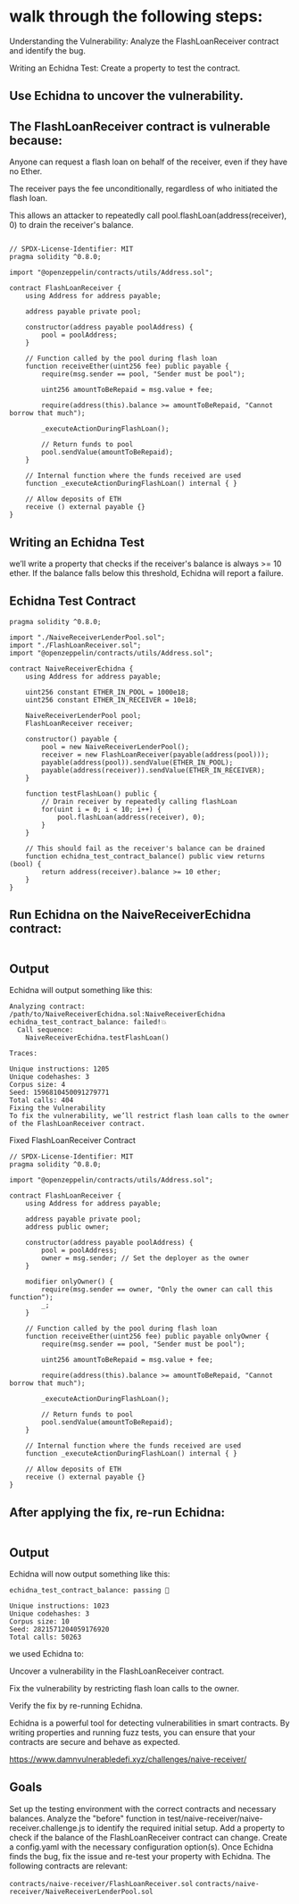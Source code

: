 # walk through the following steps:

Understanding the Vulnerability: Analyze the FlashLoanReceiver contract and identify the bug.

Writing an Echidna Test: Create a property to test the contract.

## Use Echidna to uncover the vulnerability.

## The FlashLoanReceiver contract is vulnerable because:

Anyone can request a flash loan on behalf of the receiver, even if they have no Ether.

The receiver pays the fee unconditionally, regardless of who initiated the flash loan.

This allows an attacker to repeatedly call pool.flashLoan(address(receiver), 0) to drain the receiver's balance.


```solidity

// SPDX-License-Identifier: MIT
pragma solidity ^0.8.0;

import "@openzeppelin/contracts/utils/Address.sol";

contract FlashLoanReceiver {
    using Address for address payable;

    address payable private pool;

    constructor(address payable poolAddress) {
        pool = poolAddress;
    }

    // Function called by the pool during flash loan
    function receiveEther(uint256 fee) public payable {
        require(msg.sender == pool, "Sender must be pool");

        uint256 amountToBeRepaid = msg.value + fee;

        require(address(this).balance >= amountToBeRepaid, "Cannot borrow that much");
        
        _executeActionDuringFlashLoan();
        
        // Return funds to pool
        pool.sendValue(amountToBeRepaid);
    }

    // Internal function where the funds received are used
    function _executeActionDuringFlashLoan() internal { }

    // Allow deposits of ETH
    receive () external payable {}
}
```
## Writing an Echidna Test

 we’ll write a property that checks if the receiver's balance is always >= 10 ether. If the balance falls below this threshold, Echidna will report a failure.

## Echidna Test Contract
```solidity
pragma solidity ^0.8.0;

import "./NaiveReceiverLenderPool.sol";
import "./FlashLoanReceiver.sol";
import "@openzeppelin/contracts/utils/Address.sol";

contract NaiveReceiverEchidna {
    using Address for address payable;

    uint256 constant ETHER_IN_POOL = 1000e18;
    uint256 constant ETHER_IN_RECEIVER = 10e18;

    NaiveReceiverLenderPool pool;
    FlashLoanReceiver receiver;

    constructor() payable {
        pool = new NaiveReceiverLenderPool();
        receiver = new FlashLoanReceiver(payable(address(pool)));
        payable(address(pool)).sendValue(ETHER_IN_POOL);
        payable(address(receiver)).sendValue(ETHER_IN_RECEIVER);
    }

    function testFlashLoan() public {
        // Drain receiver by repeatedly calling flashLoan
        for(uint i = 0; i < 10; i++) {
            pool.flashLoan(address(receiver), 0);
        }
    }

    // This should fail as the receiver's balance can be drained
    function echidna_test_contract_balance() public view returns (bool) {
        return address(receiver).balance >= 10 ether;
    }
}
```

## Run Echidna on the NaiveReceiverEchidna contract:

```echidna echidna/challenges/NaiveReceiverEchidna.sol --contract NaiveReceiverEchidna --config naivereceiver.yaml
```

## Output

Echidna will output something like this:

```
Analyzing contract: /path/to/NaiveReceiverEchidna.sol:NaiveReceiverEchidna
echidna_test_contract_balance: failed!💥  
  Call sequence:
    NaiveReceiverEchidna.testFlashLoan()

Traces: 

Unique instructions: 1205
Unique codehashes: 3
Corpus size: 4
Seed: 1596810450091279771
Total calls: 404
Fixing the Vulnerability
To fix the vulnerability, we’ll restrict flash loan calls to the owner of the FlashLoanReceiver contract.
```

Fixed FlashLoanReceiver Contract
```solidity
// SPDX-License-Identifier: MIT
pragma solidity ^0.8.0;

import "@openzeppelin/contracts/utils/Address.sol";

contract FlashLoanReceiver {
    using Address for address payable;

    address payable private pool;
    address public owner;

    constructor(address payable poolAddress) {
        pool = poolAddress;
        owner = msg.sender; // Set the deployer as the owner
    }

    modifier onlyOwner() {
        require(msg.sender == owner, "Only the owner can call this function");
        _;
    }

    // Function called by the pool during flash loan
    function receiveEther(uint256 fee) public payable onlyOwner {
        require(msg.sender == pool, "Sender must be pool");

        uint256 amountToBeRepaid = msg.value + fee;

        require(address(this).balance >= amountToBeRepaid, "Cannot borrow that much");
        
        _executeActionDuringFlashLoan();
        
        // Return funds to pool
        pool.sendValue(amountToBeRepaid);
    }

    // Internal function where the funds received are used
    function _executeActionDuringFlashLoan() internal { }

    // Allow deposits of ETH
    receive () external payable {}
}
```

## After applying the fix, re-run Echidna:

```echidna echidna/challenges/NaiveReceiverEchidna.sol --contract NaiveReceiverEchidna --config naivereceiver.yaml
```

## Output

Echidna will now output something like this:

```Analyzing contract: /path/to/NaiveReceiverEchidna.sol:NaiveReceiverEchidna
echidna_test_contract_balance: passing 🎉

Unique instructions: 1023
Unique codehashes: 3
Corpus size: 10
Seed: 2821571204059176920
Total calls: 50263
```

we used Echidna to:

Uncover a vulnerability in the FlashLoanReceiver contract.

Fix the vulnerability by restricting flash loan calls to the owner.

Verify the fix by re-running Echidna.

Echidna is a powerful tool for detecting vulnerabilities in smart contracts. By writing properties and running fuzz tests, you can ensure that your contracts are secure and behave as expected.

https://www.damnvulnerabledefi.xyz/challenges/naive-receiver/

## Goals


Set up the testing environment with the correct contracts and necessary balances.
Analyze the "before" function in test/naive-receiver/naive-receiver.challenge.js to identify the required initial setup.
Add a property to check if the balance of the FlashLoanReceiver contract can change.
Create a config.yaml with the necessary configuration option(s).
Once Echidna finds the bug, fix the issue and re-test your property with Echidna.
The following contracts are relevant:

```contracts/naive-receiver/FlashLoanReceiver.sol```
```contracts/naive-receiver/NaiveReceiverLenderPool.sol ```